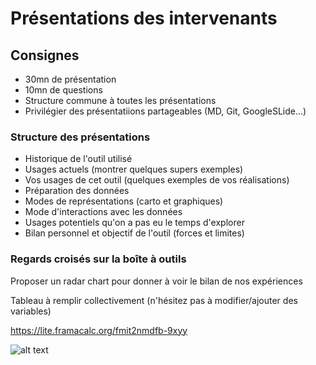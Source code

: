 # Présentations des intervenants

## Consignes 

* 30mn de présentation
* 10mn de questions
* Structure commune à toutes les présentations
* Privilégier des présentatiions partageables (MD, Git, GoogleSLide...)

### Structure des présentations

* Historique de l'outil utilisé
* Usages actuels (montrer quelques supers exemples)
* Vos usages de cet outil (quelques exemples de vos réalisations)
* Préparation des données
* Modes de représentations (carto et graphiques)
* Mode d'interactions avec les données
* Usages potentiels qu'on a pas eu le temps d'explorer
* Bilan personnel et objectif de l'outil (forces et limites)

### Regards croisés sur la boîte à outils

Proposer un radar chart pour donner à voir le bilan de nos expériences

Tableau à remplir collectivement (n'hésitez pas à modifier/ajouter des variables)

https://lite.framacalc.org/fmit2nmdfb-9xyy

![alt text](https://raw.githubusercontent.com/magisAR9/JEGeovizRennes/main/Pr%C3%A9sentations/Benchmarking.PNG)
